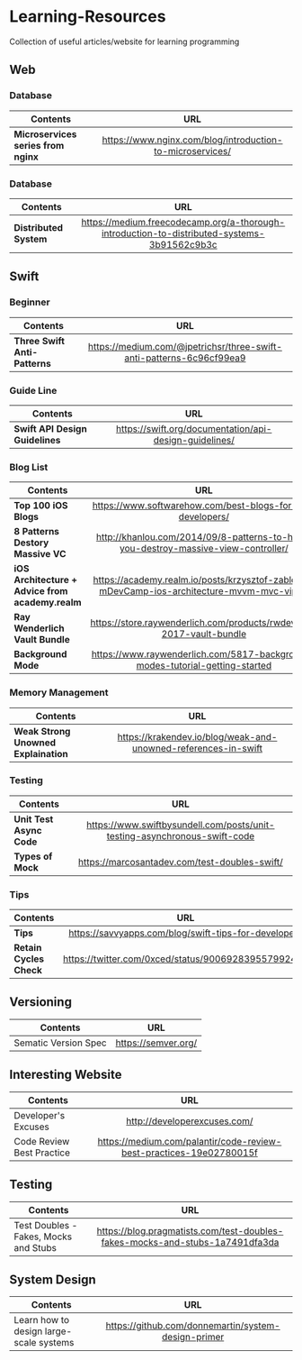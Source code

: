 # Learning-Resources
Collection of useful articles/website for learning programming

## Web

### Database
| Contents | URL |
|--------- |:----:|
| **Microservices series from nginx** | https://www.nginx.com/blog/introduction-to-microservices/ |

### Database
| Contents | URL |
|--------- |:----:|
| **Distributed System** | https://medium.freecodecamp.org/a-thorough-introduction-to-distributed-systems-3b91562c9b3c |

## **Swift**

### Beginner
| Contents        | URL           |
| ------------- |:-------------:|
| **Three Swift Anti-Patterns**     | https://medium.com/@jpetrichsr/three-swift-anti-patterns-6c96cf99ea9 |

### Guide Line
| Contents        | URL           |
| ------------- |:-------------:|
| **Swift API Design Guidelines**     | https://swift.org/documentation/api-design-guidelines/ |

### Blog List
| Contents        | URL           |
| ------------- |:-------------:|
| **Top 100 iOS Blogs**     | https://www.softwarehow.com/best-blogs-for-ios-developers/ |
| **8 Patterns Destory Massive VC**| http://khanlou.com/2014/09/8-patterns-to-help-you-destroy-massive-view-controller/ |
| **iOS Architecture + Advice from academy.realm** | https://academy.realm.io/posts/krzysztof-zablocki-mDevCamp-ios-architecture-mvvm-mvc-viper/ |
| **Ray Wenderlich Vault Bundle** | https://store.raywenderlich.com/products/rwdevcon-2017-vault-bundle |
| **Background Mode** | https://www.raywenderlich.com/5817-background-modes-tutorial-getting-started |

### Memory Management
| Contents        | URL           |
| ------------- |:-------------:|
| **Weak Strong Unowned Explaination**     | https://krakendev.io/blog/weak-and-unowned-references-in-swift |

### Testing
| Contents        | URL           |
| ------------- |:-------------:|
| **Unit Test Async Code**     | https://www.swiftbysundell.com/posts/unit-testing-asynchronous-swift-code |
| **Types of Mock** | https://marcosantadev.com/test-doubles-swift/ |

### Tips
| Contents        | URL           |
| ------------- |:-------------:|
| **Tips**     | https://savvyapps.com/blog/swift-tips-for-developers |
| **Retain Cycles Check** | https://twitter.com/0xced/status/900692839557992449 |

## **Versioning**
| Contents        | URL           |
| ------------- |:-------------:|
| Sematic Version Spec | https://semver.org/ |

## **Interesting Website**
| Contents        | URL           |
| ------------- |:-------------:|
| Developer's Excuses | http://developerexcuses.com/ |
| Code Review Best Practice | https://medium.com/palantir/code-review-best-practices-19e02780015f |

## **Testing**
| Contents        | URL           |
| ------------- |:-------------:|
| Test Doubles - Fakes, Mocks and Stubs | https://blog.pragmatists.com/test-doubles-fakes-mocks-and-stubs-1a7491dfa3da |

## System Design
| Contents | URL |
| -------  |:---:|
| Learn how to design large-scale systems | https://github.com/donnemartin/system-design-primer |
